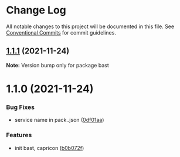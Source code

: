# Change Log

All notable changes to this project will be documented in this file.
See [Conventional Commits](https://conventionalcommits.org) for commit guidelines.

## [1.1.1](https://github.com/hamza-ghufran/repo-packages/compare/bast@1.1.0...bast@1.1.1) (2021-11-24)

**Note:** Version bump only for package bast





# 1.1.0 (2021-11-24)


### Bug Fixes

* service name in pack..json ([0df01aa](https://github.com/hamza-ghufran/repo-packages/commit/0df01aa1fbce80af9b603b66f1eee61341e32813))


### Features

* init bast, capricon ([b0b072f](https://github.com/hamza-ghufran/repo-packages/commit/b0b072f8c88291cdf932acded4b53d71dd9938e5))
